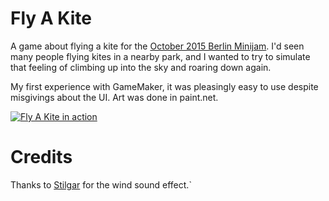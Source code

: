 # Fly A Kite

A game about flying a kite for the [October 2015 Berlin Minijam](http://vote.berlinminijam.de/jams/38). 
I'd seen many people flying kites in a nearby park, and I wanted to try to simulate that feeling of 
climbing up into the sky and roaring down again.

My first experience with GameMaker, it was pleasingly easy to use despite misgivings about the UI. Art
was done in paint.net.

[![Fly A Kite in action](http://fat.gfycat.com/OddballFrigidEmperorshrimp.gif)](http://gfycat.com/OddballFrigidEmperorshrimp)

# Credits

Thanks to [Stilgar](http://soundbible.com/1247-Wind.html) for the wind sound effect.`

